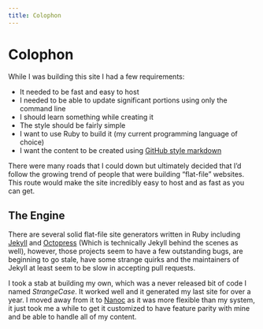 ```yaml
---
title: Colophon
---
```


# Colophon

While I was building this site I had a few requirements:

* It needed to be fast and easy to host
* I needed to be able to update significant portions using only the command
  line
* I should learn something while creating it
* The style should be fairly simple
* I want to use Ruby to build it (my current programming language of choice)
* I want the content to be created using [GitHub style markdown][1]

There were many roads that I could down but ultimately decided that I’d follow
the growing trend of people that were building “flat-file” websites. This route
would make the site incredibly easy to host and as fast as you can get.

## The Engine

There are several solid flat-file site generators written in Ruby including
[Jekyll][2] and [Octopress][3] (Which is technically Jekyll behind the scenes
as well), however, those projects seem to have a few outstanding bugs, are
beginning to go stale, have some strange quirks and the maintainers of Jekyll
at least seem to be slow in accepting pull requests.

I took a stab at building my own, which was a never released bit of code I
named *StrangeCase*. It worked well and it generated my last site for over a
year. I moved away from it to [Nanoc][4] as it was more flexible than my
system, it just took me a while to get it customized to have feature parity
with mine and be able to handle all of my content.

[1]: https://github.com/adam-p/markdown-here/wiki/Markdown-Cheatsheet
[2]: https://github.com/mojombo/jekyll
[3]: http://octopress.org/
[4]: http://nanoc.ws/

